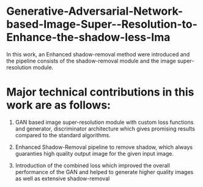 # Generative-Adversarial-Network-based-Image-Super--Resolution-to-Enhance-the-shadow-less-Ima
In this work, an Enhanced shadow-removal method were introduced and the pipeline consists of the shadow-removal module and the image super-resolution module.  
# Major technical contributions in this work are as follows:
1. GAN based image super-resolution module with custom loss functions and
generator, discriminator architecture which gives promising results compared to
the standard algorithms.

2. Enhanced Shadow-Removal pipeline to remove shadow, which always
guaranties high quality output image for the given input image. 

3. Introduction of the combined loss which improved the overall performance of
the GAN and helped to generate higher quality images as well as extensive
shadow-removal
